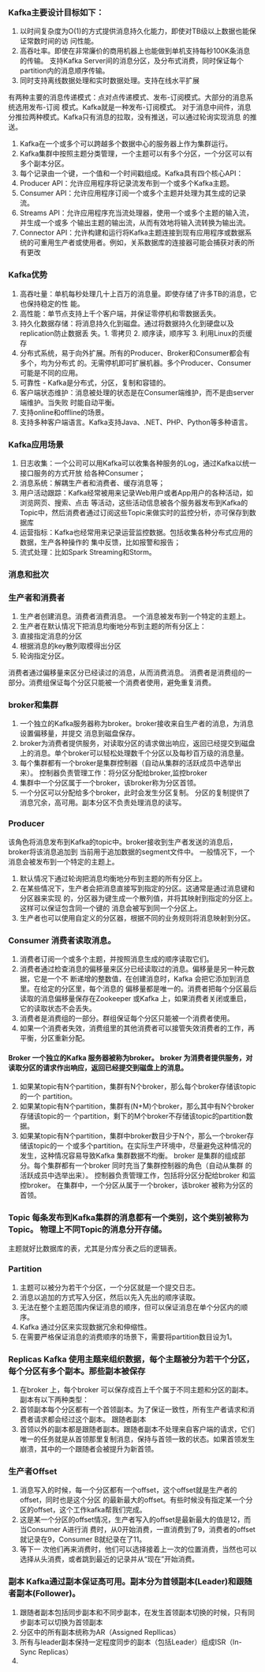 ### Kafka主要设计目标如下： 
1. 以时间复杂度为O(1)的方式提供消息持久化能力，即使对TB级以上数据也能保证常数时间的访 问性能。
2. 高吞吐率。即使在非常廉价的商用机器上也能做到单机支持每秒100K条消息的传输。 支持Kafka Server间的消息分区，及分布式消费，同时保证每个partition内的消息顺序传输。
3. 同时支持离线数据处理和实时数据处理。支持在线水平扩展

有两种主要的消息传递模式：点对点传递模式、发布-订阅模式。大部分的消息系统选用发布-订阅 模式。Kafka就是一种发布-订阅模式。
对于消息中间件，消息分推拉两种模式。Kafka只有消息的拉取，没有推送，可以通过轮询实现消息 的推送。

1. Kafka在一个或多个可以跨越多个数据中心的服务器上作为集群运行。
2. Kafka集群中按照主题分类管理，一个主题可以有多个分区，一个分区可以有多个副本分区。
3. 每个记录由一个键，一个值和一个时间戳组成。Kafka具有四个核心API：
1. Producer API：允许应用程序将记录流发布到一个或多个Kafka主题。
2. Consumer API：允许应用程序订阅一个或多个主题并处理为其生成的记录流。
3. Streams API：允许应用程序充当流处理器，使用一个或多个主题的输入流，并生成一个或多 个输出主题的输出流，从而有效地将输入流转换为输出流。
4. Connector API：允许构建和运行将Kafka主题连接到现有应用程序或数据系统的可重用生产者或使用者。例如，关系数据库的连接器可能会捕获对表的所有更改

### Kafka优势
1. 高吞吐量：单机每秒处理几十上百万的消息量。即使存储了许多TB的消息，它也保持稳定的性 能。
2. 高性能：单节点支持上千个客户端，并保证零停机和零数据丢失。
3. 持久化数据存储：将消息持久化到磁盘。通过将数据持久化到硬盘以及replication防止数据丢 失。1. 零拷贝 2. 顺序读，顺序写 3. 利用Linux的页缓存
4. 分布式系统，易于向外扩展。所有的Producer、Broker和Consumer都会有多个，均为分布式 的。无需停机即可扩展机器。多个Producer、Consumer可能是不同的应用。
5. 可靠性 - Kafka是分布式，分区，复制和容错的。
6. 客户端状态维护：消息被处理的状态是在Consumer端维护，而不是由server端维护。当失败 时能自动平衡。
7. 支持online和offline的场景。
8. 支持多种客户端语言。Kafka支持Java、.NET、PHP、Python等多种语言。

### Kafka应用场景
1. 日志收集：一个公司可以用Kafka可以收集各种服务的Log，通过Kafka以统一接口服务的方式开放 给各种Consumer；
2. 消息系统：解耦生产者和消费者、缓存消息等；
3. 用户活动跟踪：Kafka经常被用来记录Web用户或者App用户的各种活动，如浏览网页、搜索、点击 等活动，这些活动信息被各个服务器发布到Kafka的Topic中，然后消费者通过订阅这些Topic来做实时的监控分析，亦可保存到数据库
4. 运营指标：Kafka也经常用来记录运营监控数据。包括收集各种分布式应用的数据，生产各种操作的 集中反馈，比如报警和报告；
5. 流式处理：比如Spark Streaming和Storm。

### 消息和批次


### 生产者和消费者 
1. 生产者创建消息。消费者消费消息。 一个消息被发布到一个特定的主题上。
2. 生产者在默认情况下把消息均衡地分布到主题的所有分区上：
3. 直接指定消息的分区
4. 根据消息的key散列取模得出分区
5. 轮询指定分区。

消费者通过偏移量来区分已经读过的消息，从而消费消息。 消费者是消费组的一部分。消费组保证每个分区只能被一个消费者使用，避免重复消费。

### broker和集群
1. 一个独立的Kafka服务器称为broker。broker接收来自生产者的消息，为消息设置偏移量，并提交 消息到磁盘保存。
2. broker为消费者提供服务，对读取分区的请求做出响应，返回已经提交到磁盘上的消息。单个broker可以轻松处理数千个分区以及每秒百万级的消息量。
3. 每个集群都有一个broker是集群控制器（自动从集群的活跃成员中选举出来）。 控制器负责管理工作：将分区分配给broker,监控broker
4. 集群中一个分区属于一个broker，该broker称为分区首领。
5. 一个分区可以分配给多个broker，此时会发生分区复制。 分区的复制提供了消息冗余，高可用。副本分区不负责处理消息的读写。

### Producer
该角色将消息发布到Kafka的topic中。broker接收到生产者发送的消息后，broker将该消息追加到 当前用于追加数据的segment文件中。
一般情况下，一个消息会被发布到一个特定的主题上。
1. 默认情况下通过轮询把消息均衡地分布到主题的所有分区上。
2. 在某些情况下，生产者会把消息直接写到指定的分区。这通常是通过消息键和分区器来实现 的，分区器为键生成一个散列值，并将其映射到指定的分区上。这样可以保证包含同一个键的 消息会被写到同一个分区上。
3. 生产者也可以使用自定义的分区器，根据不同的业务规则将消息映射到分区。

### Consumer 消费者读取消息。
1. 消费者订阅一个或多个主题，并按照消息生成的顺序读取它们。
2. 消费者通过检查消息的偏移量来区分已经读取过的消息。偏移量是另一种元数据，它是一个不 断递增的整数值，在创建消息时，Kafka 会把它添加到消息里。在给定的分区里，每个消息的 偏移量都是唯一的。消费者把每个分区最后读取的消息偏移量保存在Zookeeper 或Kafka 上，如果消费者关闭或重启，它的读取状态不会丢失。
3. 消费者是消费组的一部分。群组保证每个分区只能被一个消费者使用。
4. 如果一个消费者失效，消费组里的其他消费者可以接管失效消费者的工作，再平衡，分区重新分配。

#### Broker 一个独立的Kafka 服务器被称为broker。 broker 为消费者提供服务，对读取分区的请求作出响应，返回已经提交到磁盘上的消息。
1. 如果某topic有N个partition，集群有N个broker，那么每个broker存储该topic的一个 partition。
2. 如果某topic有N个partition，集群有(N+M)个broker，那么其中有N个broker存储该topic的一 个partition，剩下的M个broker不存储该topic的partition数据。
3. 如果某topic有N个partition，集群中broker数目少于N个，那么一个broker存储该topic的一 个或多个partition。在实际生产环境中，尽量避免这种情况的发生，这种情况容易导致Kafka 集群数据不均衡。
broker 是集群的组成部分。每个集群都有一个broker 同时充当了集群控制器的角色（自动从集群 的活跃成员中选举出来）。
控制器负责管理工作，包括将分区分配给broker 和监控broker。
在集群中，一个分区从属于一个broker，该broker 被称为分区的首领。

### Topic 每条发布到Kafka集群的消息都有一个类别，这个类别被称为Topic。 物理上不同Topic的消息分开存储。
主题就好比数据库的表，尤其是分库分表之后的逻辑表。

### Partition 
1. 主题可以被分为若干个分区，一个分区就是一个提交日志。
2. 消息以追加的方式写入分区，然后以先入先出的顺序读取。
3. 无法在整个主题范围内保证消息的顺序，但可以保证消息在单个分区内的顺序。
4. Kafka 通过分区来实现数据冗余和伸缩性。
5. 在需要严格保证消息的消费顺序的场景下，需要将partition数目设为1。

### Replicas Kafka 使用主题来组织数据，每个主题被分为若干个分区，每个分区有多个副本。那些副本被保存
1. 在broker 上，每个broker 可以保存成百上千个属于不同主题和分区的副本。 副本有以下两种类型：
2. 首领副本每个分区都有一个首领副本。为了保证一致性，所有生产者请求和消费者请求都会经过这个副本。 跟随者副本
3. 首领以外的副本都是跟随者副本。跟随者副本不处理来自客户端的请求，它们唯一的任务就是从首领那里复制消息，保持与首领一致的状态。如果首领发生崩溃，其中的一个跟随者会被提升为新首领。

### 生产者Offset 
1. 消息写入的时候，每一个分区都有一个offset，这个offset就是生产者的offset，同时也是这个分区 的最新最大的offset。有些时候没有指定某一个分区的offset，这个工作kafka帮我们完成。
2. 这是某一个分区的offset情况，生产者写入的offset是最新最大的值是12，而当Consumer A进行消 费时，从0开始消费，一直消费到了9，消费者的offset就记录在9，Consumer B就纪录在了11。
3. 等下一 次他们再来消费时，他们可以选择接着上一次的位置消费，当然也可以选择从头消费，或者跳到最近的记录并从“现在”开始消费。

### 副本 Kafka通过副本保证高可用。副本分为首领副本(Leader)和跟随者副本(Follower)。
1. 跟随者副本包括同步副本和不同步副本，在发生首领副本切换的时候，只有同步副本可以切换为首领副本
2. 分区中的所有副本统称为AR（Assigned Repllicas）
3. 所有与leader副本保持一定程度同步的副本（包括Leader）组成ISR（In-Sync Replicas）
4. 
